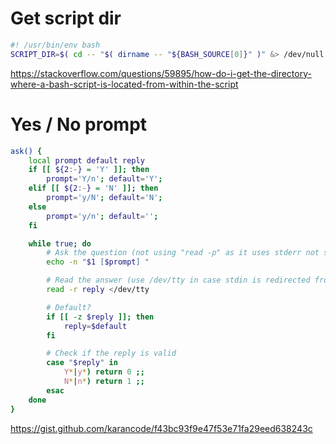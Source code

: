 # Get script dir
````bash
#! /usr/bin/env bash
SCRIPT_DIR=$( cd -- "$( dirname -- "${BASH_SOURCE[0]}" )" &> /dev/null && pwd )
````
https://stackoverflow.com/questions/59895/how-do-i-get-the-directory-where-a-bash-script-is-located-from-within-the-script

# Yes / No prompt
````bash
ask() {
    local prompt default reply
    if [[ ${2:-} = 'Y' ]]; then
        prompt='Y/n'; default='Y';
    elif [[ ${2:-} = 'N' ]]; then
        prompt='y/N'; default='N';
    else
        prompt='y/n'; default='';
    fi

    while true; do
        # Ask the question (not using "read -p" as it uses stderr not stdout)
        echo -n "$1 [$prompt] "

        # Read the answer (use /dev/tty in case stdin is redirected from somewhere else)
        read -r reply </dev/tty

        # Default?
        if [[ -z $reply ]]; then
            reply=$default
        fi

        # Check if the reply is valid
        case "$reply" in
            Y*|y*) return 0 ;;
            N*|n*) return 1 ;;
        esac
    done
}
````
https://gist.github.com/karancode/f43bc93f9e47f53e71fa29eed638243c
